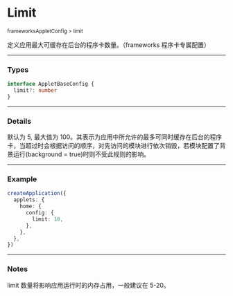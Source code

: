 # Limit

<small>frameworksAppletConfig > limit</small>

定义应用最大可缓存在后台的程序卡数量。（frameworks 程序卡专属配置）

---

<h3>Types</h3>

```ts
interface AppletBaseConfig {
  limit?: number
}
```

---

<h3>Details</h3>

默认为 5, 最大值为 100。其表示为应用中所允许的最多可同时缓存在后台的程序卡，当超过时会根据访问的顺序，对先访问的模块进行依次销毁，若模块配置了背景运行(background = true)时则不受此规则的影响。

---

<h3>Example</h3>

```ts
createApplication({
  applets: {
    home: {
      config: {
        limit: 10,
      },
    },
  },
})
```

---

<h3>Notes</h3>

limit 数量将影响应用运行时的内存占用，一般建议在 5-20。
